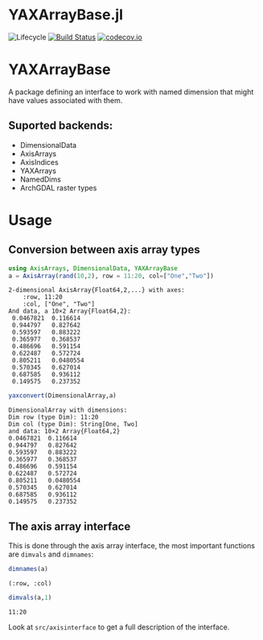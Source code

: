 # YAXArrayBase.jl

![Lifecycle](https://img.shields.io/badge/lifecycle-maturing-blue.svg)<!--
![Lifecycle](https://img.shields.io/badge/lifecycle-stable-green.svg)
![Lifecycle](https://img.shields.io/badge/lifecycle-retired-orange.svg)
![Lifecycle](https://img.shields.io/badge/lifecycle-archived-red.svg)
![Lifecycle](https://img.shields.io/badge/lifecycle-dormant-blue.svg) -->
[![Build Status](https://travis-ci.com/meggart/YAXArrayBase.jl.svg?branch=master)](https://travis-ci.com/meggart/YAXArrayBase.jl)
[![codecov.io](http://codecov.io/github/meggart/YAXArrayBase.jl/coverage.svg?branch=master)](http://codecov.io/github/meggart/YAXArrayBase.jl?branch=master)

# YAXArrayBase

A package defining an interface to work with named dimension that might have values associated with them.

## Suported backends:

- DimensionalData
- AxisArrays
- AxisIndices
- YAXArrays
- NamedDims
- ArchGDAL raster types

# Usage

## Conversion between axis array types

````julia
using AxisArrays, DimensionalData, YAXArrayBase
a = AxisArray(rand(10,2), row = 11:20, col=["One","Two"])
````
````
2-dimensional AxisArray{Float64,2,...} with axes:
    :row, 11:20
    :col, ["One", "Two"]
And data, a 10×2 Array{Float64,2}:
 0.0467821  0.116614
 0.944797   0.827642
 0.593597   0.883222
 0.365977   0.368537
 0.486696   0.591154
 0.622487   0.572724
 0.805211   0.0480554
 0.570345   0.627014
 0.687585   0.936112
 0.149575   0.237352
 ````

 ````julia
 yaxconvert(DimensionalArray,a)
 ````
 ````
 DimensionalArray with dimensions:
 Dim row (type Dim): 11:20
 Dim col (type Dim): String[One, Two]
and data: 10×2 Array{Float64,2}
 0.0467821  0.116614
 0.944797   0.827642
 0.593597   0.883222
 0.365977   0.368537
 0.486696   0.591154
 0.622487   0.572724
 0.805211   0.0480554
 0.570345   0.627014
 0.687585   0.936112
 0.149575   0.237352
````

## The axis array interface

This is done through the axis array interface, the most important functions are `dimvals` and `dimnames`:

````julia
dimnames(a)
````
````
(:row, :col)
````

````julia
dimvals(a,1)
````
````
11:20
````

Look at `src/axisinterface` to get a full description of the interface.
